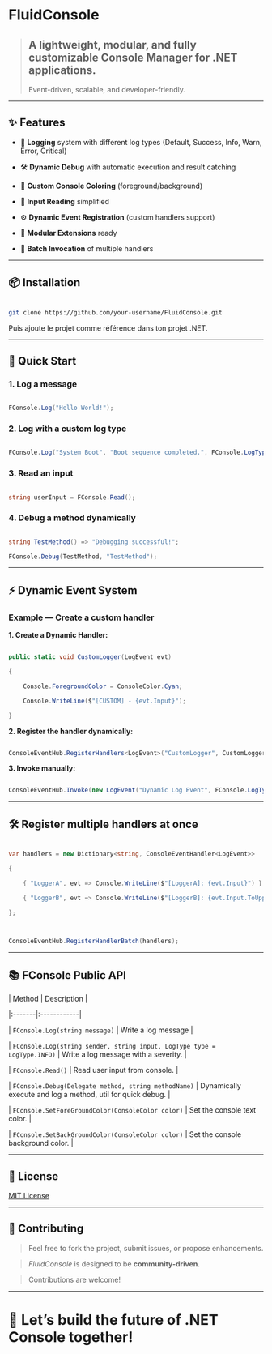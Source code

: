 # FluidConsole

> A lightweight, modular, and fully customizable Console Manager for .NET applications.
> -
> Event-driven, scalable, and developer-friendly.



---



## ✨ Features

- 📜 **Logging** system with different log types (Default, Success, Info, Warn, Error, Critical)

- 🛠️ **Dynamic Debug** with automatic execution and result catching

- 🎨 **Custom Console Coloring** (foreground/background)

- 💓 **Input Reading** simplified

- ⚙️ **Dynamic Event Registration** (custom handlers support)

- 🧹 **Modular Extensions** ready

- 🚀 **Batch Invocation** of multiple handlers



---



## 📦 Installation

```bash

git clone https://github.com/your-username/FluidConsole.git

```

Puis ajoute le projet comme référence dans ton projet .NET.



---



## 🧀 Quick Start



### 1. Log a message

```csharp

FConsole.Log("Hello World!");

```



### 2. Log with a custom log type

```csharp

FConsole.Log("System Boot", "Boot sequence completed.", FConsole.LogType.SUCCESS);

```



### 3. Read an input

```csharp

string userInput = FConsole.Read();

```



### 4. Debug a method dynamically

```csharp

string TestMethod() => "Debugging successful!";

FConsole.Debug(TestMethod, "TestMethod");

```



---



## ⚡ Dynamic Event System



### Example — Create a custom handler



**1. Create a Dynamic Handler:**

```csharp

public static void CustomLogger(LogEvent evt)

{

    Console.ForegroundColor = ConsoleColor.Cyan;

    Console.WriteLine($"[CUSTOM] - {evt.Input}");

}

```



**2. Register the handler dynamically:**

```csharp

ConsoleEventHub.RegisterHandlers<LogEvent>("CustomLogger", CustomLogger);

```



**3. Invoke manually:**

```csharp

ConsoleEventHub.Invoke(new LogEvent("Dynamic Log Event", FConsole.LogType.INFO), "CustomLogger");

```



---



## 🛠️ Register multiple handlers at once



```csharp

var handlers = new Dictionary<string, ConsoleEventHandler<LogEvent>>

{

    { "LoggerA", evt => Console.WriteLine($"[LoggerA]: {evt.Input}") },

    { "LoggerB", evt => Console.WriteLine($"[LoggerB]: {evt.Input.ToUpper()}") }

};



ConsoleEventHub.RegisterHandlerBatch(handlers);

```



---



## 📚 FConsole Public API



| Method | Description |

|:-------|:------------|

| `FConsole.Log(string message)` | Write a log message |

| `FConsole.Log(string sender, string input, LogType type = LogType.INFO)` | Write a log message with a severity. |

| `FConsole.Read()` | Read user input from console. |

| `FConsole.Debug(Delegate method, string methodName)` | Dynamically execute and log a method, util for quick debug. |

| `FConsole.SetForeGroundColor(ConsoleColor color)` | Set the console text color. |

| `FConsole.SetBackGroundColor(ConsoleColor color)` | Set the console background color. |



---



## 🍿 License

[MIT License](LICENSE)



---



## 💖 Contributing

> Feel free to fork the project, submit issues, or propose enhancements.  

> _FluidConsole_ is designed to be **community-driven**.  

> Contributions are welcome!



---



# 🚀 Let’s build the future of .NET Console together!

